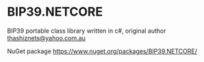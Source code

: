 # BIP39.NETCORE
BIP39 portable class library written in c#, original author thashiznets@yahoo.com.au

NuGet package https://www.nuget.org/packages/BIP39.NETCORE/

